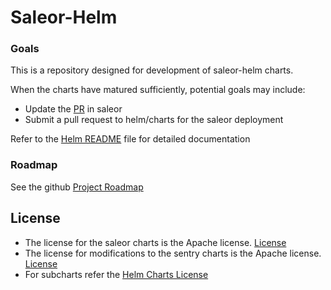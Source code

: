 # Saleor-Helm

### Goals

This is a repository designed for development of saleor-helm charts. 

When the charts have matured sufficiently, potential goals may include: 

  - Update the [PR](https://github.com/mirumee/saleor/pull/2702) in saleor 
  - Submit a pull request to helm/charts for the saleor deployment 

Refer to the [Helm README](deployment/helm/README.md) file for detailed documentation

### Roadmap

See the github [Project Roadmap](https://github.com/stephenmoloney/saleor-helm/projects/1)


## License

- The license for the saleor charts is the Apache license. [License](#LICENSE)
- The license for modifications to the sentry charts is the Apache license. [License](#LICENSE)
- For subcharts refer the [Helm Charts License](https://github.com/helm/charts/blob/master/LICENSE)
